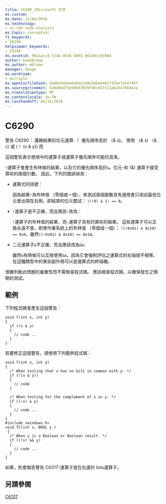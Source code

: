 ```yaml
---
title: C6290 |Microsoft 文件
ms.custom: ''
ms.date: 11/04/2016
ms.technology:
- vs-ide-code-analysis
ms.topic: conceptual
f1_keywords:
- C6290
helpviewer_keywords:
- C6290
ms.assetid: 96a1acc4-724b-4b56-b091-661ddcc03884
author: mikeblome
ms.author: mblome
manager: douge
ms.workload:
- multiple
ms.openlocfilehash: 2e08e944e66e6be3a0cb8b4e401735ee7a54796f
ms.sourcegitcommit: 6a9d5bd75e50947659fd6c837111a6a547884e2a
ms.translationtype: MT
ms.contentlocale: zh-TW
ms.lasthandoff: 04/16/2018
---
```

# <a name="c6290"></a>C6290
警告 C6290： 邏輯結果的位元運算: ！ 優先順序高於 （& s)。 使用 （& s) （& c) 或 (！ (x & y)) 而  
  
 這個警告表示使用中的運算子或運算子優先順序可能的混淆。  
  
 `!`運算子會產生布林值的結果，以及它的優先順序高於`&`。位元-和 (&) 運算子接受算術的兩個引數。 因此，下列的錯誤偵測：  
  
-   運算式的括號：  
  
     因為結果`!`為布林值 （零個或一個），來測試兩個變數具有通用會只測試最低位元會出現在右側，即結束的位元嘗試： `((!8) & 1) == 0`。  
  
-   `!`運算子是不正確，而且應該`~`改為：  
  
     `!`運算子的布林值的結果，而`~`運算子具有的算術的結果。 這些運算子可以互換永遠不會，即使作業系統上的布林值 （零個或一個）： `((!0x01) & 0x10) == 0x0`，雖然`((~0x01) & 0x10) == 0x10`。  
  
-   二元運算子`&`不正確，而且應該改為`&&`:  
  
     雖然`&`有時候可以互換使用`&&`，因為它會強制評估之運算式的右端很不相等。 在這種類型中的某些副作用可以是運算式的終端機。  
  
 很難判斷此問題的嚴重性而不需檢查程式碼。 應該檢查程式碼，以確保發生之預期的測試。  
  
## <a name="example"></a>範例  
 下列程式碼會產生這個警告：  
  
```  
void f(int x, int y)  
{  
  if (!x & y)  
  {  
    // code ..  
  }  
}  
```  
  
 若要修正這個警告，請使用下列範例程式碼：  
  
```  
void f(int x, int y)  
{  
  /* When testing that x has no bits in common with y. */  
  if (!(x & y))  
  {  
    // code   
  }  
  
  /* When testing for the complement of x in y. */  
  if ((~x) & y)  
  {  
    // code ...  
  }  
}  
#include <windows.h>  
void fC(int x, BOOL y )  
 {  
  /* When y is a Boolean or Boolean result. */  
  if ((!x) && y)  
  {  
    // code ...  
  }  
}  
```  
  
 如果，則會報告警告 C6317`!`運算子是在右邊的 list`&`運算子。  
  
## <a name="see-also"></a>另請參閱  
 [C6317](../code-quality/c6317.md)